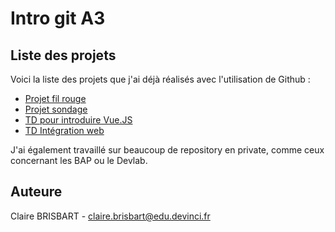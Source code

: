 # Intro git A3
## Liste des projets
Voici la liste des projets que j'ai déjà réalisés avec l'utilisation de Github :

* [Projet fil rouge](https://github.com/Pouniflu/fil_rouge)
* [Projet sondage](https://github.com/Pouniflu/projet-sondageExo)
* [TD pour introduire Vue.JS](https://github.com/Pouniflu/TD-VueJS)
* [TD Intégration web](https://github.com/IIM-Creative-Technology/integration-web-Pouniflu)

J'ai également travaillé sur beaucoup de repository en private, comme ceux concernant les BAP ou le Devlab.

## Auteure
Claire BRISBART - claire.brisbart@edu.devinci.fr